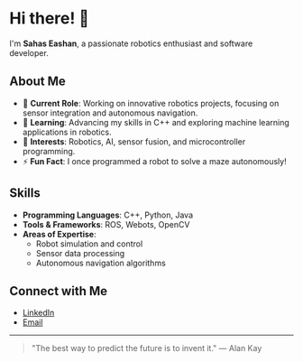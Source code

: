 # Hi there! 👋

I'm **Sahas Eashan**, a passionate robotics enthusiast and software developer.

## About Me

- 🔭 **Current Role**: Working on innovative robotics projects, focusing on sensor integration and autonomous navigation.
- 🌱 **Learning**: Advancing my skills in C++ and exploring machine learning applications in robotics.
- 🤖 **Interests**: Robotics, AI, sensor fusion, and microcontroller programming.
- ⚡ **Fun Fact**: I once programmed a robot to solve a maze autonomously!

## Skills

- **Programming Languages**: C++, Python, Java
- **Tools & Frameworks**: ROS, Webots, OpenCV
- **Areas of Expertise**: 
  - Robot simulation and control
  - Sensor data processing
  - Autonomous navigation algorithms

## Connect with Me

- [LinkedIn](https://www.linkedin.com/in/sahas-eashan)
- [Email](mailto:sahas.eashan@example.com)

---

> "The best way to predict the future is to invent it." — Alan Kay

